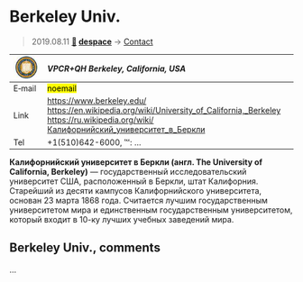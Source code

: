 # Berkeley Univ.
> 2019.08.11 **[🚀](../index/index.md) [despace](index.md)** → [Contact](contact.md)

|[![](f/contact/b/berkeley_univ_logo1_thumb.jpg)](f/contact/b/berkeley_univ_logo1.png)|*VPCR+QH Berkeley, California, USA*|
|:--|:--|
|E‑mail| <mark>noemail</mark> |
|Link| <https://www.berkeley.edu/><br> <https://en.wikipedia.org/wiki/University_of_California,_Berkeley><br> <https://ru.wikipedia.org/wiki/Калифорнийский_университет_в_Беркли> |
|Tel| +1(510)642-6000, ℻: … |

**Калифорнийский университет в Беркли (англ. The University of California, Berkeley)** — государственный исследовательский университет США, расположенный в Беркли, штат Калифорния. Старейший из десяти кампусов Калифорнийского университета, основан 23 марта 1868 года. Считается лучшим государственным университетом мира и единственным государственным университетом, который входит в 10-ку лучших учебных заведений мира.


<p style="page-break-after:always"> </p>

## Berkeley Univ., comments

…

